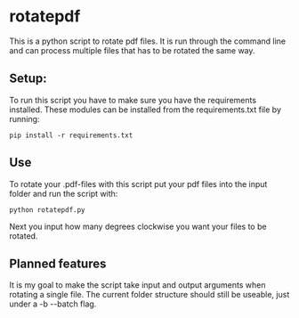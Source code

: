 # rotatepdf
This is a python script to rotate pdf files. It is run through the command line and can process multiple files that has to be rotated the same way.

## Setup:
To run this script you have to make sure you have the requirements installed. These modules can be installed from the requirements.txt file by running:
    
    pip install -r requirements.txt
    
## Use 
To rotate your .pdf-files with this script put your pdf files into the input folder and run the script with:
    
    python rotatepdf.py
    
Next you input how many degrees clockwise you want your files to be rotated.

## Planned features
It is my goal to make the script take input and output arguments when rotating a single file. The current folder structure should still be useable, just under a -b --batch flag.
